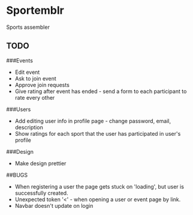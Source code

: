 # Sportemblr
Sports assembler

## TODO

###Events
- Edit event
- Ask to join event
- Approve join requests
- Give rating after event has ended - send a form to each participant to rate every other

###Users
- Add editing user info in profile page - change password, email, description
- Show ratings for each sport that the user has participated in user's profile

###Design
- Make design prettier

##BUGS
- When registering a user the page gets stuck on 'loading', but user is successfully created.
- Unexpected token '<' - when opening a user or event page by link.
- Navbar doesn't update on login
